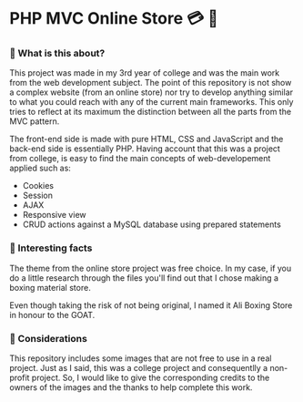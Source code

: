 # PHP MVC Online Store :credit_card: :money_with_wings:
### :small_orange_diamond: What is this about?
This project was made in my 3rd year of college and was the main work from the web development subject. 
The point of this repository is not show a complex website (from an online store) nor try to develop anything 
similar to what you could reach with any of the current main frameworks. This only tries to reflect at its 
maximum the distinction between all the parts from the MVC pattern. 

The front-end side is made with pure HTML, CSS and JavaScript and the back-end side is essentially PHP. 
Having account that this was a project from college, is easy to find the main concepts of web-developement applied such as: 
 - Cookies
 - Session 
 - AJAX
 - Responsive view 
 - CRUD actions against a MySQL database using prepared statements  

### :small_orange_diamond: Interesting facts
The theme from the online store project was free choice. In my case, if you do a little research through the files 
you'll find out that I chose making a boxing material store. 

Even though taking the risk of not being original, I named it Ali Boxing Store in honour to the GOAT.

### :small_orange_diamond: Considerations
This repository includes some images that are not free to use in a real project. Just as I said, this was a college 
project and consequentlly a non-profit project. So, I would like to give the corresponding credits to the owners of 
the images and the thanks to help complete this work. 
